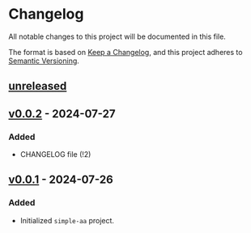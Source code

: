 # Changelog

All notable changes to this project will be documented in this file.

The format is based on [Keep a Changelog](https://keepachangelog.com/en/1.0.0/),
and this project adheres to [Semantic Versioning](https://semver.org/spec/v2.0.0.html).

## [unreleased]

## [v0.0.2] - 2024-07-27

### Added

- CHANGELOG file (!2)

## [v0.0.1] - 2024-07-26

### Added

- Initialized `simple-aa` project.

[unreleased]: https://github.com/arnaldocrescente/simple-aa/compare/v0.0.1...main
[v0.0.2]: https://github.com/arnaldocrescente/simple-aa/tree/v0.0.2
[v0.0.1]: https://github.com/arnaldocrescente/simple-aa/tree/v0.0.1
